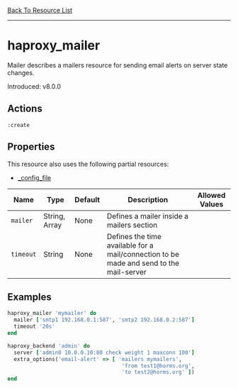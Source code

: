 [Back To Resource List](https://github.com/sous-chefs/haproxy#resources)

---

# haproxy_mailer

Mailer describes a mailers resource for sending email alerts on server state changes.

Introduced: v8.0.0

## Actions

`:create`

## Properties

This resource also uses the following partial resources:

* [_config_file](https://github.com/sous-chefs/haproxy/tree/master/documentation/partial_config_file.md)

| Name      | Type          | Default | Description                                                                             | Allowed Values |
| --------- | ------------- | ------- | --------------------------------------------------------------------------------------- | -------------- |
| `mailer`  | String, Array | None    | Defines a mailer inside a mailers section                                               |
| `timeout` | String        | None    | Defines the time available for a mail/connection to be made and send to the mail-server |

## Examples

```ruby
haproxy_mailer 'mymailer' do
  mailer ['smtp1 192.168.0.1:587', 'smtp2 192.168.0.2:587']
  timeout '20s'
end

haproxy_backend 'admin' do
  server ['admin0 10.0.0.10:80 check weight 1 maxconn 100']
  extra_options('email-alert' => [ 'mailers mymailers',
                                    'from test1@horms.org',
                                    'to test2@horms.org' ])
end
```
